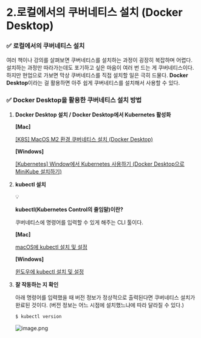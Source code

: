 # 2.로컬에서의 쿠버네티스 설치 (Docker Desktop)

### ✅ 로컬에서의 쿠버네티스 설치

여러 책이나 강의를 살펴보면 쿠버네티스를 설치하는 과정이 굉장히 복잡하며 어렵다. 설치하는 과정만 따라가는데도 포기하고 싶은 마음이 여러 번 드는 게 쿠버네티스이다. 하지만 현업으로 가보면 막상 쿠버네티스를 직접 설치할 일은 극히 드물다. **Docker Desktop**이라는 걸 활용하면 아주 쉽게 쿠버네티스를 설치해서 사용할 수 있다.

### ✅ Docker Desktop을 활용한 쿠버네티스 설치 방법

1. **Docker Desktop 설치 / Docker Desktop에서 Kubernetes 활성화**
    
    **[Mac]**
    
    [[K8S] MacOS M2 환경 쿠버네티스 설치 (Docker Desktop)](https://soojae.tistory.com/87)
    
    **[Windows]**
    
    [[Kubernetes] Window에서 Kubernetes 사용하기 (Docker Desktop으로 MiniKube 설치하기)](https://hong-yp-ml-records.tistory.com/127)
    
2. **kubectl 설치**
    
    <aside>
    💡
    
    **kubectl(Kubernetes Control의 줄임말)이란?** 
    
    쿠버네티스에 명령어를 입력할 수 있게 해주는 CLI 툴이다.
    
    </aside>
    
    **[Mac]**
    
    [macOS에 kubectl 설치 및 설정](https://kubernetes.io/ko/docs/tasks/tools/install-kubectl-macos/)
    
    **[Windows]**
    
    [윈도우에 kubectl 설치 및 설정](https://kubernetes.io/ko/docs/tasks/tools/install-kubectl-windows/)
    
3. **잘 작동하는 지 확인**
    
    아래 명령어를 입력했을 때 버전 정보가 정상적으로 출력된다면 쿠버네티스 설치가 완료된 것이다. (버전 정보는 어느 시점에 설치했느냐에 따라 달라질 수 있다.)
    
    ```bash
    $ kubectl version
    ```
    
    ![image.png](https://prod-files-secure.s3.us-west-2.amazonaws.com/e35a8144-c5ff-40f0-b123-384a331e35bb/5eae642d-2147-4e25-a899-be65416db23a/image.png)
